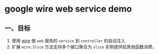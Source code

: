 # google wire web service demo

## 一、目标
1. 使用 [wire](https://github.com/zeromake/wire) 做 `web` 服务的 `service` 到 `controller` 的自动注入
2. 扩展 `wire.Slice` 方法支持多个接口聚合为 `slice` 实例提供给其他函数消费。
